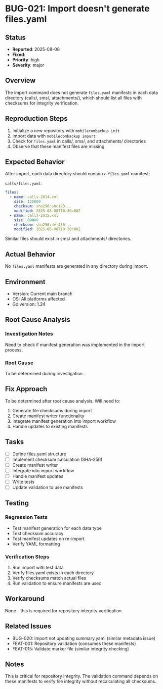# BUG-021: Import doesn't generate files.yaml

## Status
- **Reported**: 2025-08-08
- **Fixed**: 
- **Priority**: high
- **Severity**: major

## Overview
The import command does not generate `files.yaml` manifests in each data directory (calls/, sms/, attachments/), which should list all files with checksums for integrity verification.

## Reproduction Steps
1. Initialize a new repository with `mobilecombackup init`
2. Import data with `mobilecombackup import`
3. Check for `files.yaml` in calls/, sms/, and attachments/ directories
4. Observe that these manifest files are missing

## Expected Behavior
After import, each data directory should contain a `files.yaml` manifest:

`calls/files.yaml`:
```yaml
files:
  - name: calls-2014.xml
    size: 125000
    checksum: sha256:abc123...
    modified: 2025-08-08T10:30:00Z
  - name: calls-2015.xml
    size: 89000
    checksum: sha256:def456...
    modified: 2025-08-08T10:30:00Z
```

Similar files should exist in sms/ and attachments/ directories.

## Actual Behavior
No `files.yaml` manifests are generated in any directory during import.

## Environment
- Version: Current main branch
- OS: All platforms affected
- Go version: 1.24

## Root Cause Analysis
### Investigation Notes
Need to check if manifest generation was implemented in the import process.

### Root Cause
To be determined during investigation.

## Fix Approach
To be determined after root cause analysis. Will need to:
1. Generate file checksums during import
2. Create manifest writer functionality
3. Integrate manifest generation into import workflow
4. Handle updates to existing manifests

## Tasks
- [ ] Define files.yaml structure
- [ ] Implement checksum calculation (SHA-256)
- [ ] Create manifest writer
- [ ] Integrate into import workflow
- [ ] Handle manifest updates
- [ ] Write tests
- [ ] Update validation to use manifests

## Testing
### Regression Tests
- Test manifest generation for each data type
- Test checksum accuracy
- Test manifest updates on re-import
- Verify YAML formatting

### Verification Steps
1. Run import with test data
2. Verify files.yaml exists in each directory
3. Verify checksums match actual files
4. Run validation to ensure manifests are used

## Workaround
None - this is required for repository integrity verification.

## Related Issues
- BUG-020: Import not updating summary.yaml (similar metadata issue)
- FEAT-001: Repository validation (consumes these manifests)
- FEAT-015: Validate marker file (similar integrity checking)

## Notes
This is critical for repository integrity. The validation command depends on these manifests to verify file integrity without recalculating all checksums.